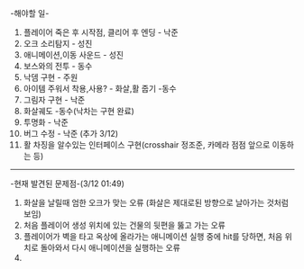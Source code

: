 -해야할 일-
1. 플레이어 죽은 후 시작점, 클리어 후 엔딩 - 낙준
2. 오크 소리탐지 - 성진
3. 애니메이션,이동 사운드 - 성진
4. 보스와의 전투 - 동수
5. 낙뎀 구현 - 주원
6. 아이템 주워서 착용,사용? - 화살,활 줍기 -동수
7. 그림자 구현 - 낙준
8. 화살궤도 -동수(낙차는 구현 완료)
9. 투명화 - 낙준
10. 버그 수정 - 낙준
(추가 3/12)
12. 활 차징을 알수있는 인터페이스 구현(crosshair 정조준, 카메라 점점 앞으로 이동하는 등)

---------------------------------------------------------------------------------------------------------------------
-현재 발견된 문제점-(3/12 01:49)
1. 화살을 날릴때 엄한 오크가 맞는 오류 (화살은 제대로된 방향으로 날아가는 것처럼 보임)
2. 처음 플레이어 생성 위치에 있는 건물의 뒷편을 뚫고 가는 오류
3. 플레이어가 벽을 타고 옥상에 올라가는 애니메이션 실행 중에 hit를 당하면, 처음 위치로 돌아와서 다시 애니메이션을 실행하는 오류
4. 
